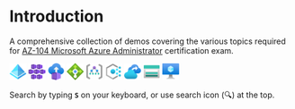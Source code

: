 # Introduction

A comprehensive collection of demos covering the various topics required for [AZ-104 Microsoft Azure Administrator](https://docs.microsoft.com/en-us/learn/certifications/exams/az-104) certification exam.

<img src="icons/ad.svg" width=30> </img>
<img src="icons/aks.svg" width=30> </img>
<img src="icons/ci.svg" width=30> </img>
<img src="icons/lb.svg" width=30> </img>
<img src="icons/mg.svg" width=30> </img>
<img src="icons/policy.svg" width=30> </img>
<img src="icons/rsv.svg" width=30> </img>
<img src="icons/storage.svg" width=30> </img>
<img src="icons/vm.svg" width=30> </img>

Search by typing **`S`** on your keyboard, or use search icon (🔍) at the top.
